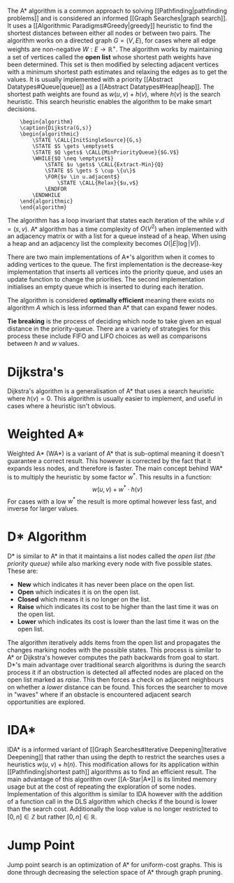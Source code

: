 The A* algorithm is a common approach to solving [[Pathfinding|pathfinding problems]] and is considered an informed [[Graph Searches|graph search]]. It uses a [[Algorithmic Paradigms#Greedy|greedy]] heuristic to find the shortest distances between either all nodes or between two pairs. The algorithm works on a directed graph $G=(V,E)$, for cases where all edge weights are non-negative $W: E \to \mathbb{R}^+$. The algorithm works by maintaining a set of vertices called the **open list** whose shortest path weights have been determined. This set is then modified by selecting adjacent vertices with a minimum shortest path estimates and relaxing the edges as to get the values. It is usually implemented with a priority [[Abstract Datatypes#Queue|queue]] as a [[Abstract Datatypes#Heap|heap]]. The shortest path weights are found as  $w(u,v) + h(v)$, where $h(v)$ is the search heuristic. This search heuristic enables the algorithm to be make smart decisions.
```pseudo
	\begin{algorithm}
	\caption{Dijkstra(G,s)}
	\begin{algorithmic}
		\STATE \CALL{InitSingleSource}{G,s}
		\STATE $S \gets \emptyset$
		\STATE $Q \gets$ \CALL{MinPriorityQueue}{$G.V$}
		\WHILE{$Q \neq \emptyset$}
			\STATE $u \gets$ \CALL{Extract-Min}{Q}
			\STATE $S \gets S \cup \{u\}$
			\FOR{$v \in u.adjacent$}
				\STATE \CALL{Relax}{$u,v$}
			\ENDFOR
		\ENDWHILE
	\end{algorithmic}
	\end{algorithm} 
```
The algorithm has a loop invariant that states each iteration of the while $v.d=(s,v)$. A* algorithm has a time complexity of $O(V^2)$ when implemented with an adjacency matrix or with a list for a queue instead of a heap. When using a heap and an adjacency list the complexity becomes $O(|E|\log {|V|})$.

There are two main implementations of A*'s algorithm when it comes to adding vertices to the queue. The first implementation is the decrease-key implementation that inserts all vertices into the priority queue, and uses an update function to change the priorities. The second implementation initialises an empty queue which is inserted to during each iteration.

The algorithm is considered **optimally efficient** meaning there exists no algorithm $A$ which is less informed than A* that can expand fewer nodes. 

**Tie breaking** is the process of deciding which node to take given an equal distance in the priority-queue. There are a variety of strategies for this process these include FIFO and LIFO choices as well as comparisons between $h$ and $w$ values.
# Dijkstra's
Dijkstra's algorithm is a generalisation of A* that uses a search heuristic where $h(v)=0$. This algorithm is usually easier to implement, and useful in cases where a heuristic isn't obvious. 

# Weighted A*
Weighted A* (WA*) is a variant of A* that is sub-optimal meaning it doesn't guarantee a correct result. This however is corrected by the fact that it expands less nodes, and therefore is faster. The main concept behind WA* is to multiply the heuristic by some factor $w^*$. This results in a function: 
$$w(u,v) + w^*\cdot h(v)$$
 For cases with a low $w^*$ the result is more optimal however less fast, and inverse for larger values.

# D* Algorithm
D* is similar to A* in that it maintains a list nodes called the *open list (the priority queue)* while also marking every node with five possible states. These are:
- **New** which indicates it has never been place on the open list.
- **Open** which indicates it is on the open list.
- **Closed** which means it is no longer on the list.
- **Raise** which indicates its cost to be higher than the last time it was on the open list.
- **Lower** which indicates its cost is lower than the last time it was on the open list.

The algorithm iteratively adds items from the open list and propagates the changes marking nodes with the possible states. This process is similar to A* or Dijkstra's however computes the path backwards from goal to start. D*'s main advantage over traditional search algorithms is during the search process it if an obstruction is detected all affected nodes are placed on the open list marked as *raise*. This then forces a check on adjacent neighbours on whether a *lower* distance can be found. This forces the searcher to move in "waves" where if an obstacle is encountered adjacent search opportunities are explored.

# IDA*
IDA* is a informed variant of [[Graph Searches#Iterative Deepening|Iterative Deepening]] that rather than using the depth to restrict the searches uses a heuristics $w(u,v) + h(n)$. This modification allows for its application within [[Pathfinding|shortest path]] algorithms as to find an efficient result. The main advantage of this algorithm over [[A-Star|A*]] is its limited memory usage but at the cost of repeating the exploration of some nodes. Implementation of this algorithm is similar to IDA however with the addition of a function call in the $\text{DLS}$ algorithm which checks if the bound is lower than the search cost. Additionally the loop value is no longer restricted to $[0,n]\in\mathbb{Z}$ but rather $[0,n]\in\mathbb{R}$.

# Jump Point
Jump point search is an optimization of A* for uniform-cost graphs. This is done through decreasing the selection space of A* through graph pruning.
